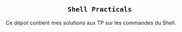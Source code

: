 ## <h2 align="center"> `Shell Practicals`</h2>
Ce dépot contient mes solutions aux TP sur les commandes du Shell.
